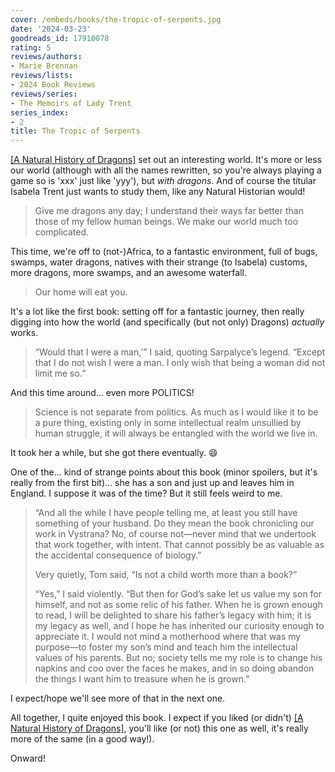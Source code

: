```yaml
---
cover: /embeds/books/the-tropic-of-serpents.jpg
date: '2024-03-23'
goodreads_id: 17910078
rating: 5
reviews/authors:
- Marie Brennan
reviews/lists:
- 2024 Book Reviews
reviews/series:
- The Memoirs of Lady Trent
series_index:
- 2
title: The Tropic of Serpents
---
```

[[A Natural History of Dragons]]() set out an interesting world. It's more or less our world (although with all the names rewritten, so you're always playing a game so is 'xxx' just like 'yyy'), but *with dragons*. And of course the titular Isabela Trent just wants to study them, like any Natural Historian would!

> Give me dragons any day; I understand their ways far better than those of my fellow human beings. We make our world much too complicated. 

This time, we're off to (not-)Africa, to a fantastic environment, full of bugs, swamps, water dragons, natives with their strange (to Isabela) customs, more dragons, more swamps, and an awesome waterfall. 

> Our home will eat you.

It's a lot like the first book: setting off for a fantastic journey, then really digging into how the world (and specifically (but not only) Dragons) *actually* works. 

> “Would that I were a man,’” I said, quoting Sarpalyce’s legend. “Except that I do not wish I were a man. I only wish that being a woman did not limit me so.” 

And this time around... even more POLITICS!

> Science is not separate from politics. As much as I would like it to be a pure thing, existing only in some intellectual realm unsullied by human struggle, it will always be entangled with the world we live in.

It took her a while, but she got there eventually. :smile:

One of the... kind of strange points about this book (minor spoilers, but it's really from the first bit)... she has a son and just up and leaves him in England. I suppose it was of the time? But it still feels weird to me. 

> “And all the while I have people telling me, at least you still have something of your husband. Do they mean the book chronicling our work in Vystrana? No, of course not—never mind that we undertook that work together, with intent. That cannot possibly be as valuable as the accidental consequence of biology.”
>
> Very quietly, Tom said, “Is not a child worth more than a book?”
> 
> “Yes,” I said violently. “But then for God’s sake let us value my son for himself, and not as some relic of his father. When he is grown enough to read, I will be delighted to share his father’s legacy with him; it is my legacy as well, and I hope he has inherited our curiosity enough to appreciate it. I would not mind a motherhood where that was my purpose—to foster my son’s mind and teach him the intellectual values of his parents. But no; society tells me my role is to change his napkins and coo over the faces he makes, and in so doing abandon the things I want him to treasure when he is grown.” 

I expect/hope we'll see more of that in the next one. 

All together, I quite enjoyed this book. I expect if you liked (or didn't) [[A Natural History of Dragons]](), you'll like (or not) this one as well, it's really more of the same (in a good way!). 

Onward!